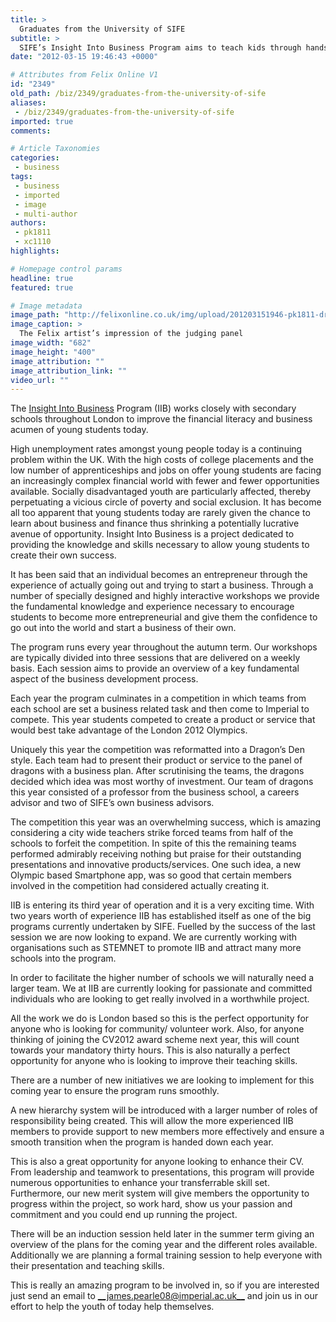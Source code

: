 ```yaml
---
title: >
  Graduates from the University of SIFE
subtitle: >
  SIFE’s Insight Into Business Program aims to teach kids through hands-on experience writes Michael Xiao
date: "2012-03-15 19:46:43 +0000"

# Attributes from Felix Online V1
id: "2349"
old_path: /biz/2349/graduates-from-the-university-of-sife
aliases:
 - /biz/2349/graduates-from-the-university-of-sife
imported: true
comments:

# Article Taxonomies
categories:
 - business
tags:
 - business
 - imported
 - image
 - multi-author
authors:
 - pk1811
 - xc1110
highlights:

# Homepage control params
headline: true
featured: true

# Image metadata
image_path: "http://felixonline.co.uk/img/upload/201203151946-pk1811-dragons-den.jpg"
image_caption: >
  The Felix artist’s impression of the judging panel
image_width: "682"
image_height: "400"
image_attribution: ""
image_attribution_link: ""
video_url: ""
---
```


The [Insight Into Business](http://www.sifeuk.org/index.html?mod=universities&id=7) Program (IIB) works closely with secondary schools throughout London to improve the financial literacy and business acumen of young students today.

High unemployment rates amongst young people today is a continuing problem within the UK. With the high costs of college placements and the low number of apprenticeships and jobs on offer young students are facing an increasingly complex financial world with fewer and fewer opportunities available. Socially disadvantaged youth are particularly affected, thereby perpetuating a vicious circle of poverty and social exclusion. It has become all too apparent that young students today are rarely given the chance to learn about business and finance thus shrinking a potentially lucrative avenue of opportunity. Insight Into Business is a project dedicated to providing the knowledge and skills necessary to allow young students to create their own success.

It has been said that an individual becomes an entrepreneur through the experience of actually going out and trying to start a business. Through a number of specially designed and highly interactive workshops we provide the fundamental knowledge and experience necessary to encourage students to become more entrepreneurial and give them the confidence to go out into the world and start a business of their own.

The program runs every year throughout the autumn term. Our workshops are typically divided into three sessions that are delivered on a weekly basis. Each session aims to provide an overview of a key fundamental aspect of the business development process.

Each year the program culminates in a competition in which teams from each school are set a business related task and then come to Imperial to compete. This year students competed to create a product or service that would best take advantage of the London 2012 Olympics.

Uniquely this year the competition was reformatted into a Dragon’s Den style. Each team had to present their product or service to the panel of dragons with a business plan. After scrutinising the teams, the dragons decided which idea was most worthy of investment. Our team of dragons this year consisted of a professor from the business school, a careers advisor and two of SIFE’s own business advisors.

The competition this year was an overwhelming success, which is amazing considering a city wide teachers strike forced teams from half of the schools to forfeit the competition. In spite of this the remaining teams performed admirably receiving nothing but praise for their outstanding presentations and innovative products/services. One such idea, a new Olympic based Smartphone app, was so good that certain members involved in the competition had considered actually creating it.

IIB is entering its third year of operation and it is a very exciting time. With two years worth of experience IIB has established itself as one of the big programs currently undertaken by SIFE. Fuelled by the success of the last session we are now looking to expand. We are currently working with organisations such as STEMNET to promote IIB and attract many more schools into the program.

In order to facilitate the higher number of schools we will naturally need a larger team. We at IIB are currently looking for passionate and committed individuals who are looking to get really involved in a worthwhile project.

All the work we do is London based so this is the perfect opportunity for anyone who is looking for community/ volunteer work. Also, for anyone thinking of joining the CV2012 award scheme next year, this will count towards your mandatory thirty hours. This is also naturally a perfect opportunity for anyone who is looking to improve their teaching skills.

There are a number of new initiatives we are looking to implement for this coming year to ensure the program runs smoothly.

A new hierarchy system will be introduced with a larger number of roles of responsibility being created. This will allow the more experienced IIB members to provide support to new members more effectively and ensure a smooth transition when the program is handed down each year.

This is also a great opportunity for anyone looking to enhance their CV. From leadership and teamwork to presentations, this program will provide numerous opportunities to enhance your transferrable skill set. Furthermore, our new merit system will give members the opportunity to progress within the project, so work hard, show us your passion and commitment and you could end up running the project.

There will be an induction session held later in the summer term giving an overview of the plans for the coming year and the different roles available. Additionally we are planning a formal training session to help everyone with their presentation and teaching skills.

This is really an amazing program to be involved in, so if you are interested just send an email to [__james.pearle08@imperial.ac.uk__](mailto:james.pearle08@imperial.ac.uk) and join us in our effort to help the youth of today help themselves.
